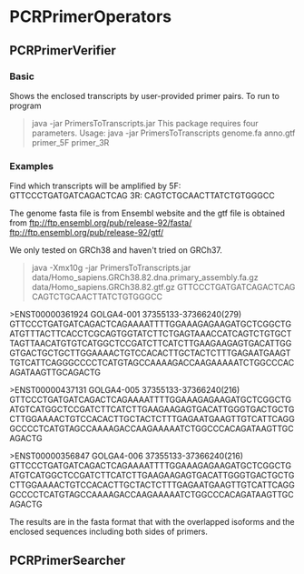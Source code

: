 # PCRPrimerOperators
## PCRPrimerVerifier
### Basic
Shows the enclosed transcripts by user-provided primer pairs. To run to program
> java -jar PrimersToTranscripts.jar 
This package requires four parameters.
Usage: java -jar PrimersToTranscripts genome.fa anno.gtf primer_5F primer_3R

### Examples
Find which transcripts will be amplified by 
5F: GTTCCCTGATGATCAGACTCAG
3R: CAGTCTGCAACTTATCTGTGGGCC

The genome fasta file is from Ensembl website and the gtf file is obtained from 
ftp://ftp.ensembl.org/pub/release-92/fasta/
ftp://ftp.ensembl.org/pub/release-92/gtf/

We only tested on GRCh38 and haven't tried on GRCh37.

> java -Xmx10g -jar PrimersToTranscripts.jar data/Homo_sapiens.GRCh38.82.dna.primary_assembly.fa.gz data/Homo_sapiens.GRCh38.82.gtf.gz GTTCCCTGATGATCAGACTCAG CAGTCTGCAACTTATCTGTGGGCC

\>ENST00000361924        GOLGA4-001      37355133-37366240(279)
GTTCCCTGATGATCAGACTCAGAAAATTTTGGAAAGAGAAGATGCTCGGCTGATGTTTACTTCACCTCGCAGTGGTATCTTCTGAGTAAACCATCAGTCTGTGCTTAGTTAACATGTGTCATGGCTCCGATCTTCATCTTGAAGAAGAGTGACATTGGGTGACTGCTGCTTGGAAAACTGTCCACACTTGCTACTCTTTGAGAATGAAGTTGTCATTCAGGGCCCCTCATGTAGCCAAAAGACCAAGAAAAATCTGGCCCACAGATAAGTTGCAGACTG

\>ENST00000437131        GOLGA4-005      37355133-37366240(216)
GTTCCCTGATGATCAGACTCAGAAAATTTTGGAAAGAGAAGATGCTCGGCTGATGTCATGGCTCCGATCTTCATCTTGAAGAAGAGTGACATTGGGTGACTGCTGCTTGGAAAACTGTCCACACTTGCTACTCTTTGAGAATGAAGTTGTCATTCAGGGCCCCTCATGTAGCCAAAAGACCAAGAAAAATCTGGCCCACAGATAAGTTGCAGACTG

\>ENST00000356847        GOLGA4-006      37355133-37366240(216)
GTTCCCTGATGATCAGACTCAGAAAATTTTGGAAAGAGAAGATGCTCGGCTGATGTCATGGCTCCGATCTTCATCTTGAAGAAGAGTGACATTGGGTGACTGCTGCTTGGAAAACTGTCCACACTTGCTACTCTTTGAGAATGAAGTTGTCATTCAGGGCCCCTCATGTAGCCAAAAGACCAAGAAAAATCTGGCCCACAGATAAGTTGCAGACTG

The results are in the fasta format that with the overlapped isoforms and the enclosed sequences including both sides of primers.

## PCRPrimerSearcher
